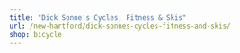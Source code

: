 ```yaml
---
title: "Dick Sonne's Cycles, Fitness & Skis"
url: /new-hartford/dick-sonnes-cycles-fitness-and-skis/
shop: bicycle
---
```

